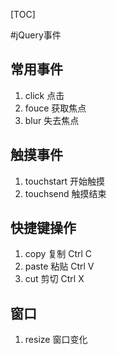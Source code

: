 [TOC]

#jQuery事件

## 常用事件
1. click 点击
2. fouce 获取焦点
3. blur 失去焦点

## 触摸事件
1. touchstart 开始触摸 
2. touchsend 触摸结束

## 快捷键操作
1. copy 复制 Ctrl C
2. paste 粘贴 Ctrl V
3. cut 剪切 Ctrl X

## 窗口
1. resize 窗口变化